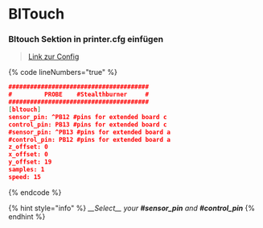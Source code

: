 # BlTouch

### **Bltouch Sektion in printer.cfg einfügen**

> [Link zur Config](https://github.com/cryd-s/Vyper\_extended/blob/main/1\_extended\_board/stealthburner%20toolhead/printer\_stealthburner.cfg)

{% code lineNumbers="true" %}
```json
#######################################
#         PROBE    #Stealthburner     #    
#######################################
[bltouch]
sensor_pin: ^PB12 #pins for extended board c 
control_pin: PB13 #pins for extended board c
#sensor_pin: ^PB13 #pins for extended board a 
#control_pin: PB12 #pins for extended board a
z_offset: 0
x_offset: 0
y_offset: 19
samples: 1
speed: 15
```
{% endcode %}

{% hint style="info" %}
_\_\_Select\_\_ your **#sensor\_pin** and **#control\_pin**_
{% endhint %}
